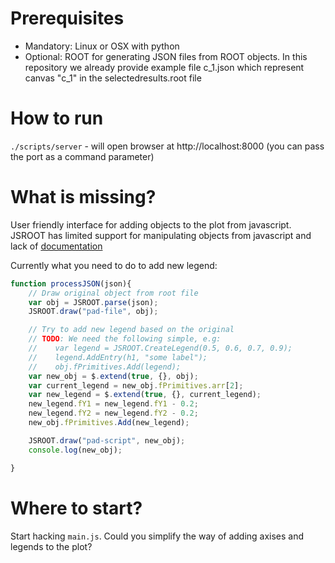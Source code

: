 # Prerequisites

* Mandatory: Linux or OSX with python
* Optional: ROOT for generating JSON files from ROOT objects. In this repository we already provide example file c_1.json which represent canvas "c_1" in the selectedresults.root file

# How to run

`./scripts/server` - will open browser at http://localhost:8000 (you can pass the port as a command parameter)


# What is missing?

User friendly interface for adding objects to the plot from javascript. JSROOT has limited support for manipulating objects from javascript and lack of [documentation](https://github.com/linev/jsroot/blob/master/docs/JSROOT.md#stand-alone-usage-of-jsroot)

Currently what you need to do to add new legend:

```javascript
function processJSON(json){
    // Draw original object from root file
    var obj = JSROOT.parse(json);
    JSROOT.draw("pad-file", obj);

    // Try to add new legend based on the original
    // TODO: We need the following simple, e.g:
    //    var legend = JSROOT.CreateLegend(0.5, 0.6, 0.7, 0.9);
    //    legend.AddEntry(h1, "some label");
    //    obj.fPrimitives.Add(legend);
    var new_obj = $.extend(true, {}, obj);
    var current_legend = new_obj.fPrimitives.arr[2];
    var new_legend = $.extend(true, {}, current_legend);
    new_legend.fY1 = new_legend.fY1 - 0.2;
    new_legend.fY2 = new_legend.fY2 - 0.2;
    new_obj.fPrimitives.Add(new_legend);

    JSROOT.draw("pad-script", new_obj);
    console.log(new_obj);

}
```


# Where to start?

Start hacking `main.js`. Could you simplify the way of adding axises and legends to the plot?